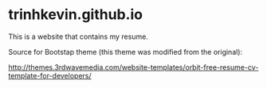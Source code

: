 # trinhkevin.github.io

This is a website that contains my resume.


Source for Bootstap theme (this theme was modified from the original): 

http://themes.3rdwavemedia.com/website-templates/orbit-free-resume-cv-template-for-developers/
